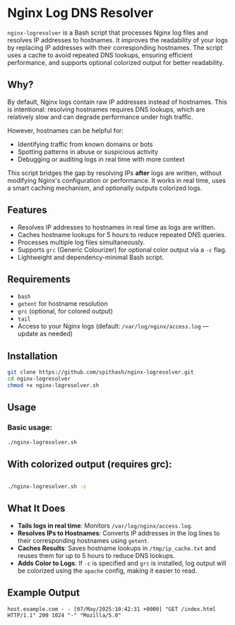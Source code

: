 # Nginx Log DNS Resolver

`nginx-logresolver` is a Bash script that processes Nginx log files and resolves IP addresses to hostnames. It improves the readability of your logs by replacing IP addresses with their corresponding hostnames. The script uses a cache to avoid repeated DNS lookups, ensuring efficient performance, and supports optional colorized output for better readability.

## Why?

By default, Nginx logs contain raw IP addresses instead of hostnames. This is intentional: resolving hostnames requires DNS lookups, which are relatively slow and can degrade performance under high traffic. 

However, hostnames can be helpful for:

- Identifying traffic from known domains or bots
- Spotting patterns in abuse or suspicious activity
- Debugging or auditing logs in real time with more context

This script bridges the gap by resolving IPs **after** logs are written, without modifying Nginx's configuration or performance. It works in real time, uses a smart caching mechanism, and optionally outputs colorized logs.

## Features

- Resolves IP addresses to hostnames in real time as logs are written.
- Caches hostname lookups for 5 hours to reduce repeated DNS queries.
- Processes multiple log files simultaneously.
- Supports `grc` (Generic Colourizer) for optional color output via a `-c` flag.
- Lightweight and dependency-minimal Bash script.

## Requirements

- `bash`
- `getent` for hostname resolution
- `grc` (optional, for colored output)
- `tail`
- Access to your Nginx logs (default: `/var/log/nginx/access.log` — update as needed)

## Installation

```bash
git clone https://github.com/spithash/nginx-logresolver.git
cd nginx-logresolver
chmod +x nginx-logresolver.sh
```

## Usage

### Basic usage:

```bash
./nginx-logresolver.sh
```

## With colorized output (requires grc):
```bash

./nginx-logresolver.sh -c
```

## What It Does

- **Tails logs in real time**: Monitors `/var/log/nginx/access.log`.
- **Resolves IPs to Hostnames**: Converts IP addresses in the log lines to their corresponding hostnames using `getent`.
- **Caches Results**: Saves hostname lookups in `/tmp/ip_cache.txt` and reuses them for up to 5 hours to reduce DNS lookups.
- **Adds Color to Logs**: If `-c` is specified and `grc` is installed, log output will be colorized using the `apache` config, making it easier to read.

## Example Output

```text
host.example.com - - [07/May/2025:10:42:31 +0000] "GET /index.html HTTP/1.1" 200 1024 "-" "Mozilla/5.0"

